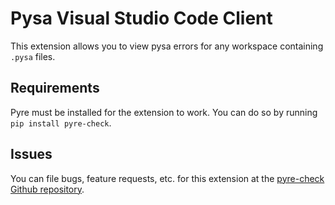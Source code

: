 # Pysa Visual Studio Code Client

This extension allows you to view pysa errors for any workspace containing `.pysa` files.

## Requirements

Pyre must be installed for the extension to work. You can do so by running `pip install pyre-check`.

## Issues

You can file bugs, feature requests, etc. for this extension at the [pyre-check Github repository](https://github.com/facebook/pyre-check).
